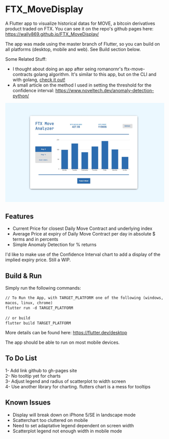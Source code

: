 # FTX_MoveDisplay

A Flutter app to visualize historical datas for MOVE, a bitcoin derivatives product traded on FTX. You can see it on the repo's github pages here: https://wally869.github.io/FTX_MoveDisplay/

The app was made using the master branch of Flutter, so you can build on all platforms (desktop, mobile and web). See Build section below.  


Some Related Stuff:
- I thought about doing an app after seing romanornr's ftx-move-contracts golang algorithm. It's similar to this app, but on the CLI and with golang, [check it out!](https://github.com/romanornr/ftx-move-contracts)
- A small article on the method I used in setting the threshold for the confidence interval: https://www.noveltech.dev/anomaly-detection-python/ 



![FTX_MoveDisplay Visual](img/display.jpg)

## Features  

- Current Price for closest Daily Move Contract and underlying index
- Average Price at expiry of Daily Move Contract per day in absolute $ terms and in percents
- Simple Anomaly Detection for % returns


I'd like to make use of the Confidence Interval chart to add a display of the implied expiry price. Still a WIP.

## Build & Run

Simply run the following commands:
```commandline
// To Run the App, with TARGET_PLATFORM one of the following (windows, macos, linux, chrome)
flutter run -d TARGET_PLATFORM

// or build
flutter build TARGET_PLATFORM
```

More details can be found here: https://flutter.dev/desktop

The app should be able to run on most mobile devices.

## To Do List

1- Add link github to gh-pages site  
2- No tooltip yet for charts  
3- Adjust legend and radius of scatterplot to width screen  
4- Use another library for charting. flutters chart is a mess for tooltips

## Known Issues
- Display will break down on iPhone 5/SE in landscape mode
- Scatterchart too cluttered on mobile
- Need to set adaptative legend dependent on screen width
- Scatterplot legend not enough width in mobile mode

